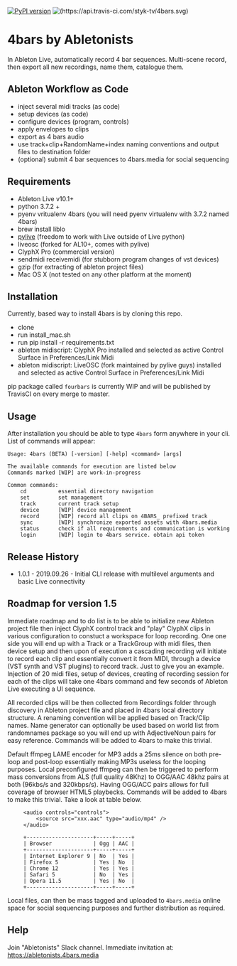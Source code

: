 [![PyPI version](https://badge.fury.io/py/fourbars.svg)](https://badge.fury.io/py/fourbars)  ![(https://api.travis-ci.com/styk-tv/4bars.svg)](https://travis-ci.com/styk-tv/4bars)

# 4bars by Abletonists
In Ableton Live, automatically record 4 bar sequences. Multi-scene record, then export all new recordings, name them, catalogue them.

## Ableton Workflow as Code
- inject several midi tracks (as code)
- setup devices (as code)
- configure devices (program, controls)
- apply envelopes to clips
- export as 4 bars audio
- use track+clip+RandomName+index naming conventions and output files to destination folder
- (optional) submit 4 bar sequences to 4bars.media for social sequencing

## Requirements
- Ableton Live v10.1+
- python 3.7.2 +
- pyenv vritualenv 4bars (you will need pyenv virtualenv with 3.7.2 named 4bars)
- brew install liblo 
- [pylive](https://github.com/ideoforms/pylive) (freedom to work with Live outside of Live python)
- liveosc (forked for AL10+, comes with pylive)
- ClyphX Pro (commercial version)
- sendmidi receivemidi (for stubborn program changes of vst devices)
- gzip (for extracting of ableton project files)
- Mac OS X (not tested on any other platform at the moment)

## Installation

Currently, based way to install 4bars is by cloning this repo.

- clone 
- run install_mac.sh
- run pip install -r requirements.txt
- ableton midiscript: ClyphX Pro installed and selected as active Control Surface in Preferences/Link Midi
- ableton midiscript: LiveOSC (fork maintained by pylive guys) installed and selected as active Control Surface in Preferences/Link Midi 

pip package called `fourbars` is currently WIP and will be published by TravisCI on every merge to master.

## Usage

After installation you should be able to type `4bars` form anywhere in your cli.
List of commands will appear:

```$xslt
Usage: 4bars (BETA) [-version] [-help] <command> [args]

The available commands for execution are listed below
Commands marked [WIP] are work-in-progress

Common commands:
    cd          essential directory navigation
    set         set management
    track       current track setup
    device      [WIP] device management
    record      [WIP] record all clips on 4BARS_ prefixed track
    sync        [WIP] synchronize exported assets with 4bars.media
    status      check if all requirements and communication is working
    login       [WIP] login to 4bars service. obtain api token
```
## Release History

- 1.0.1 - 2019.09.26 - Initial CLI release with multilevel arguments and basic Live connectivity

## Roadmap for version 1.5

Immediate roadmap and to do list is to be able to initialize new Ableton project file then inject ClyphX control track and "play" ClyphX clips in various configuration to constuct a workspace for loop recording. One one side you will end up with a Track or a TrackGroup with midi files, then device setup and then upon of execution a cascading recording will initiate to record each clip and essentially convert it from MIDI, through a device (VST synth and VST plugins) to record track. Just to give you an example. Injection of 20 midi files, setup of devices, creating of recording session for each of the clips will take one 4bars command and few seconds of Ableton Live executing a UI sequence. 

All recorded clips will be then collected from Recordings folder through discovery in Ableton project file and placed in 4bars local directory structure. A renaming convention will be applied based on Track/Clip names. Name generator can optionally be used based on world list from randomnames package so you will end up with AdjectiveNoun pairs for easy reference. Commands will be added to 4bars to make this trivial.

Default ffmpeg LAME encoder for MP3 adds a 25ms silence on both pre-loop and post-loop essentially making MP3s useless for the looping purposes. Local preconfigured ffmpeg can then be triggered to perform mass conversions from ALS (full quality 48Khz) to OGG/AAC 48khz pairs at both (96kbs/s and 320kbps/s). Having OGG/ACC pairs allows for full coverage of browser HTML5 playbecks. Commands will be added to 4bars to make this trivial. Take a look at table below.

```$xslt
     <audio controls="controls">
         <source src="xxx.aac" type="audio/mp4" />
     </audio>

     +---------------------+-----+-----+
     | Browser             | Ogg | AAC |
     +---------------------+-----+-----+
     | Internet Explorer 9 | No  | Yes |
     | Firefox 5           | Yes | No  |
     | Chrome 12           | Yes | Yes |
     | Safari 5            | No  | Yes |
     | Opera 11.5          | Yes | No  |
     +---------------------+-----+-----+
```

Local files, can then be mass tagged and uploaded to `4bars.media` online space for social sequencing purposes and further distribution as required.

## Help
Join "Abletonists" Slack channel. Immediate invitation at: https://abletonists.4bars.media
